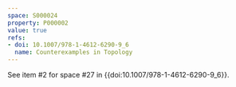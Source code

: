 ```yaml
---
space: S000024
property: P000002
value: true
refs:
- doi: 10.1007/978-1-4612-6290-9_6
  name: Counterexamples in Topology
---
```


See item #2 for space #27 in {{doi:10.1007/978-1-4612-6290-9_6}}.
